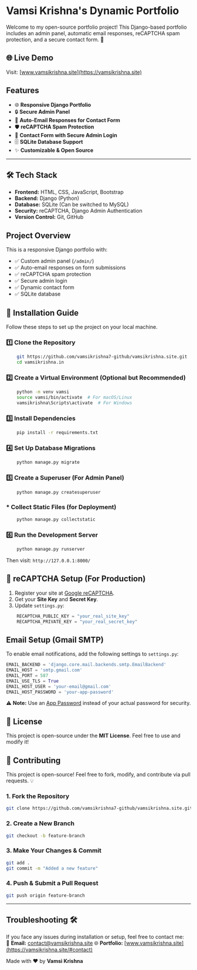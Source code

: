 # Vamsi Krishna's Dynamic Portfolio

Welcome to my open-source portfolio project! This Django-based portfolio includes an admin panel, automatic email responses, reCAPTCHA spam protection, and a secure contact form. 🚀
## 🌐 Live Demo

Visit: [www.vamsikrishna.site](https://vamsikrishna.site)

## Features

- 🌐 **Responsive Django Portfolio**
- 🔒 **Secure Admin Panel**
- 📩 **Auto-Email Responses for Contact Form**
- 🛡 **reCAPTCHA Spam Protection**
- 🔐 **Contact Form with Secure Admin Login**
- 🗄 **SQLite Database Support**
- ✨ **Customizable & Open Source**

---

## 🛠 Tech Stack

- **Frontend:** HTML, CSS, JavaScript, Bootstrap
- **Backend:** Django (Python)
- **Database:** SQLite (Can be switched to MySQL)
- **Security:** reCAPTCHA, Django Admin Authentication
- **Version Control:** Git, GitHub

## Project Overview
This is a responsive Django portfolio with:
- ✅ Custom admin panel (`/admin/`)
- ✅ Auto-email responses on form submissions
- ✅ reCAPTCHA spam protection
- ✅ Secure admin login
- ✅ Dynamic contact form
- ✅ SQLite database

## 🚀 Installation Guide

Follow these steps to set up the project on your local machine.

### 1️⃣ Clone the Repository

```bash
    git https://github.com/vamsikrishna7-github/vamsikrishna.site.git
    cd vamsikrishna.in
```

### 2️⃣ Create a Virtual Environment (Optional but Recommended)

```bash
    python -m venv vamsi
    source vamsi/bin/activate  # For macOS/Linux
    vamsikrishna\Scripts\activate  # For Windows
```

### 3️⃣ Install Dependencies

```bash
    pip install -r requirements.txt
```

### 4️⃣ Set Up Database Migrations

```bash
    python manage.py migrate
```

### 5️⃣ Create a Superuser (For Admin Panel)

```bash
    python manage.py createsuperuser
```
### * Collect Static Files (for Deployment)

```bash
    python manage.py collectstatic
```
### 6️⃣ Run the Development Server

```bash
    python manage.py runserver
```

Then visit: `http://127.0.0.1:8000/`

## 🔑 reCAPTCHA Setup (For Production)

1. Register your site at [Google reCAPTCHA](https://www.google.com/recaptcha/admin/create).
2. Get your **Site Key** and **Secret Key**.
3. Update `settings.py`:

```python
    RECAPTCHA_PUBLIC_KEY = "your_real_site_key"
    RECAPTCHA_PRIVATE_KEY = "your_real_secret_key"
```
## Email Setup (Gmail SMTP)
To enable email notifications, add the following settings to `settings.py`:
```python
EMAIL_BACKEND = 'django.core.mail.backends.smtp.EmailBackend'
EMAIL_HOST = 'smtp.gmail.com'
EMAIL_PORT = 587
EMAIL_USE_TLS = True
EMAIL_HOST_USER = 'your-email@gmail.com'
EMAIL_HOST_PASSWORD = 'your-app-password'
```
⚠️ **Note:** Use an [App Password](https://myaccount.google.com/apppasswords) instead of your actual password for security.

## 📜 License

This project is open-source under the **MIT License**. Feel free to use and modify it!

## 🎯 Contributing

This project is open-source! Feel free to fork, modify, and contribute via pull requests. 💡

### 1. Fork the Repository

```bash
git clone https://github.com/vamsikrishna7-github/vamsikrishna.site.git
```

### 2. Create a New Branch

```bash
git checkout -b feature-branch
```

### 3. Make Your Changes & Commit

```bash
git add .
git commit -m "Added a new feature"
```

### 4. Push & Submit a Pull Request

```bash
git push origin feature-branch
```

---

## Troubleshooting 🛠
If you face any issues during installation or setup, feel free to contact me:                                                                                
📧 **Email:** contact@vamsikrishna.site 
🌐 **Portfolio:** [www.vamsikrishna.site](https://vamsikrishna.site/#contact)

Made with ❤️ by **Vamsi Krishna**

